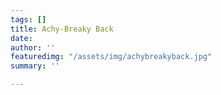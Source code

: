 ```yaml
---
tags: []
title: Achy-Breaky Back
date: 
author: ''
featuredimg: "/assets/img/achybreakyback.jpg"
summary: ''

---
```

